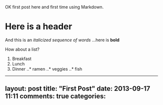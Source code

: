 OK first post here and first time using Markdown.

# Here is a header

And this is an *italicized sequence of words*
...here is **bold**

How about a list?
1. Breakfast
2. Lunch
3. Dinner
..* ramen
..* veggies
..* fish



---
layout: post
title: "First Post"
date: 2013-09-17 11:11
comments: true
categories:
---
